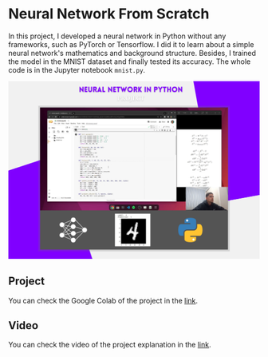 # Neural Network From Scratch
In this project, I developed a neural network in Python without any frameworks, such as PyTorch or Tensorflow. I did it to learn about a simple neural network's mathematics and background structure.
Besides, I trained the model in the MNIST dataset and finally tested its accuracy. The whole code is in the Jupyter notebook `mnist.py`.

<div style="width: 100%; text-align: center;" align="center">
<img src="./image.png">
</div>

## Project
You can check the Google Colab of the project in the [link](https://colab.research.google.com/drive/1b48FoDt1R8391FUWDHqS_ZsxAzY22cd8?usp=sharing).

## Video
You can check the video of the project explanation in the [link](https://bit.ly/bernardocodes).
